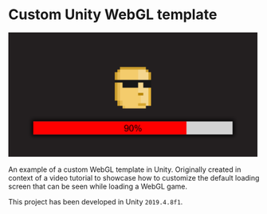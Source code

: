 # Custom Unity WebGL template

<img width=500 src="https://github.com/QuickzYT/webgl-loader-tutorial-source/blob/main/.github/thumbnail.png">

An example of a custom WebGL template in Unity. Originally created in context of a video tutorial to showcase how to customize the default loading screen that can be seen while loading a WebGL game.

This project has been developed in Unity `2019.4.8f1`.
